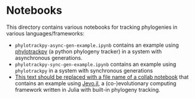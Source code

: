 # Notebooks

This directory contains various notebooks for tracking phylogenies in various languages/frameworks:

* `phylotrackpy-async-gen-example.ipynb` contains an example using [phylotrackpy](https://pypi.org/project/phylotrackpy/) (a python phylogeny tracker) in a system with asynchronous generations.
* `phylotrackpy-sync-gen-example.ipynb` contains an example using `phylotrackpy` in a system with synchronous generations
* [This text should be replaced with a file name of a collab notebook](https://colab.research.google.com/drive/1D_8GyL2skTl7t85G5GXqknPbdAlnwZ-W) that contains an example using [Jevo.jl](https://jarbus.net/Jevo.jl/dev/), a (co-)evolutionary computing framework written in Julia with built-in phylogeny tracking.
